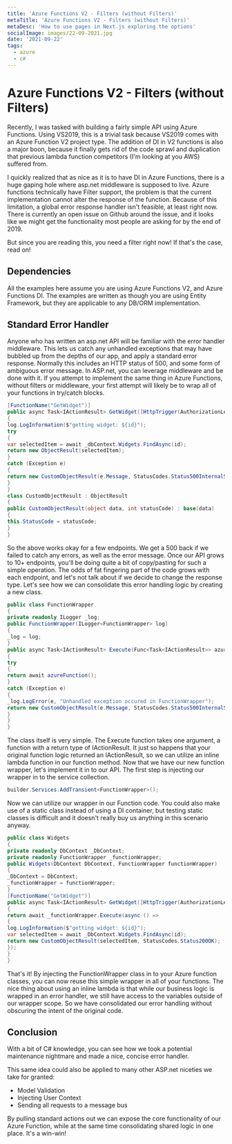 ```yaml
---
title: 'Azure Functions V2 - Filters (without Filters)'
metaTitle: 'Azure Functions V2 - Filters (without Filters)'
metaDesc: 'How to use pages in Next.js exploring the options'
socialImage: images/22-09-2021.jpg
date: '2021-09-22'
tags:
  - azure
  - c#
---
```


# Azure Functions V2 - Filters (without Filters)

Recently, I was tasked with building a fairly simple API using Azure Functions. Using VS2019, this is a trivial task because VS2019 comes with an Azure Function V2 project type. The addition of DI in V2 functions is also a major boon, because it finally gets rid of the code sprawl and duplication that previous lambda function competitors (I'm looking at you AWS) suffered from.

I quickly realized that as nice as it is to have DI in Azure Functions, there is a huge gaping hole where asp.net middleware is supposed to live. Azure functions technically have Filter support, the problem is that the current implementation cannot alter the response of the function. Because of this limitation, a global error response handler isn't feasible, at least right now. There is currently an open issue on Github around the issue, and it looks like we might get the functionality most people are asking for by the end of 2019.

But since you are reading this, you need a filter right now! If that's the case, read on!

## Dependencies

All the examples here assume you are using Azure Functions V2, and Azure Functions DI. The examples are written as though you are using Entity Framework, but they are applicable to any DB/ORM implementation.

## Standard Error Handler

Anyone who has written an asp.net API will be familiar with the error handler middleware. This lets us catch any unhandled exceptions that may have bubbled up from the depths of our app, and apply a standard error response. Normally this includes an HTTP status of 500, and some form of ambiguous error message. In ASP.net, you can leverage middleware and be done with it. If you attempt to implement the same thing in Azure Functions, without filters or middleware, your first attempt will likely be to wrap all of your functions in try/catch blocks.

```csharp
[FunctionName("GetWidget")]
public async Task<IActionResult> GetWidget([HttpTrigger(AuthorizationLevel.Anonymous, "get", Route = "/widgets/{id}")] HttpRequest req, int id, ILogger log)
{
log.LogInformation($"getting widget: ${id}");
try
{
var selectedItem = await _dbContext.Widgets.FindAsync(id);
return new ObjectResult(selectedItem);
}
catch (Exception e)
{
return new CustomObjectResult(e.Message, StatusCodes.Status500InternalServerError);
}
}
class CustomObjectResult : ObjectResult
{
public CustomObjectResult(object data, int statusCode) : base(data)
{
this.StatusCode = statusCode;
}
}
```

So the above works okay for a few endpoints. We get a 500 back if we failed to catch any errors, as well as the error message. Once our API grows to 10+ endpoints, you'll be doing quite a bit of copy/pasting for such a simple operation. The odds of fat fingering part of the code grows with each endpoint, and let's not talk about if we decide to change the response type. Let's see how we can consolidate this error handling logic by creating a new class.

```csharp
public class FunctionWrapper
{
private readonly ILogger _log;
public FunctionWrapper(ILogger<FunctionWrapper> log)
{
_log = log;
}
public async Task<IActionResult> Execute(Func<Task<IActionResult>> azureFunction)
{
try
{
return await azureFunction();
}
catch (Exception e)
{
_log.LogError(e, "Unhandled exception occured in FunctionWrapper");
return new CustomObjectResult(e.Message, StatusCodes.Status500InternalServerError);
}
}
}
```

The class itself is very simple. The Execute function takes one argument, a function with a return type of IActionResult. It just so happens that your original function logic returned an IActionResult, so we can utilize an inline lambda function in our function method. Now that we have our new function wrapper, let's implement it in to our API. The first step is injecting our wrapper in to the service collection.

```csharp
builder.Services.AddTransient<FunctionWrapper>();
```

Now we can utilize our wrapper in our Function code. You could also make use of a static class instead of using a DI container, but testing static classes is difficult and it doesn't really buy us anything in this scenario anyway.

```csharp
public class Widgets
{
private readonly DbContext _DbContext;
private readonly FunctionWrapper _functionWrapper;
public Widgets(DbContext DbContext, FunctionWrapper functionWrapper)
{
_DbContext = DbContext;
_functionWrapper = functionWrapper;
}
[FunctionName("GetWidget")]
public async Task<IActionResult> GetWidget([HttpTrigger(AuthorizationLevel.Anonymous, "get", Route = "/widgets/{id}")] HttpRequest req, int id, ILogger log)
{
return await _functionWrapper.Execute(async () =>
{
log.LogInformation($"getting widget: ${id}");
var selectedItem = await _DbContext.Widgets.FindAsync(id);
return new CustomObjectResult(selectedItem, StatusCodes.Status200OK);
});
}
}
```

That's it! By injecting the FunctionWrapper class in to your Azure function classes, you can now reuse this simple wrapper in all of your functions. The nice thing about using an inline lambda is that while our business logic is wrapped in an error handler, we still have access to the variables outside of our wrapper scope. So we have consolidated our error handling without obscuring the intent of the original code.

## Conclusion

With a bit of C# knowledge, you can see how we took a potential maintenance nightmare and made a nice, concise error handler.

This same idea could also be applied to many other ASP.net niceties we take for granted:

- Model Validation
- Injecting User Context
- Sending all requests to a message bus

By pulling standard actions out we can expose the core functionality of our Azure Function, while at the same time consolidating shared logic in one place. It's a win-win!
